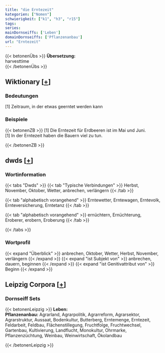 ```yaml
---
title: "die Erntezeit"
kategorien: ["Nomen"]
schwierigkeit: ["k1", "h3", "r15"]
tags:
series:
mainDornseiffs: ['Leben']
domainDornseiffs: ['Pflanzenanbau']
url: "Erntezeit"
---
```


{{< betonenÜbs >}}
**Übersetzung:**  
harvesttime  
{{< /betonenÜbs >}}

## Wiktionary [[+](https://de.wiktionary.org/wiki/Erntezeit)]

### Bedeutungen
[1] Zeitraum, in der etwas geerntet werden kann  

### Beispiele
{{< betonenZB >}}
[1] Die Erntezeit für Erdbeeren ist im Mai und Juni.  
[1] In der Erntezeit haben die Bauern viel zu tun.  

{{< /betonenZB >}}


## dwds [[+](https://www.dwds.de/wb/Erntezeit)]

### Wortinformation
{{< tabs "Dwds" >}}
{{< tab "Typische Verbindungen" >}}
Herbst, November, Oktober, Wetter, anbrechen, verlängern
{{< /tab >}}

{{< tab "alphabetisch vorangehend" >}}
Erntewetter, Erntewagen, Erntevolk, Ernteversicherung, Erntetanz
{{< /tab >}}

{{< tab "alphabetisch vorangehend" >}}
ernüchtern, Ernüchterung, Eroberer, erobern, Eroberung
{{< /tab >}}

{{< /tabs >}}

### Wortprofil
{{< expand "Überblick" >}} anbrechen, Oktober, Wetter, Herbst, November, verlängern {{< /expand >}}
{{< expand "ist Subjekt von" >}} anbrechen, dauern, beginnen {{< /expand >}}
{{< expand "ist Genitivattribut von" >}} Beginn {{< /expand >}}

## Leipzig Corpora [[+](https://corpora.uni-leipzig.de/en/res?word=Erntezeit&corpusId=deu_newscrawl-public_2018)]

### Dornseiff Sets
{{< betonenLeipzig >}}
**Leben:**  
**Pflanzenanbau:** Agrarland, Agrarpolitik, Agrarreform, Agrarsektor, Agrarstruktur, Aussaat, Bodenkultur, Butterberg, Erntemenge, Erntezeit, Feldarbeit, Feldbau, Flächenstillegung, Fruchtfolge, Fruchtwechsel, Gartenbau, Kultivierung, Landflucht, Monokultur, Ohrmarke, Pflanzenzüchtung, Weinbau, Weinwirtschaft, Ökolandbau  

{{< /betonenLeipzig >}}
